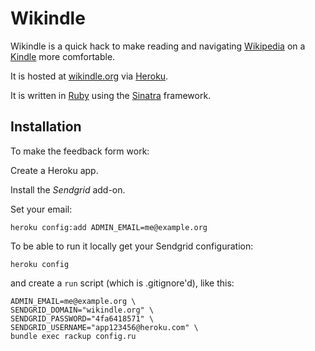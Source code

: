# Wikindle

Wikindle is a quick hack to make reading and navigating
[Wikipedia](http://wikipedia.org)
on a [Kindle](http://en.wikipedia.org/wiki/Amazon_Kindle)
more comfortable.

It is hosted at [wikindle.org](http://wikindle.org) via
[Heroku](http://heroku.com).

It is written in [Ruby](http://ruby-lang.org)
using the [Sinatra](http://sinatrarb.com) framework.

## Installation

To make the feedback form work:

Create a Heroku app.

Install the *Sendgrid* add-on.

Set your email:

    heroku config:add ADMIN_EMAIL=me@example.org

To be able to run it locally get your Sendgrid configuration:

    heroku config

and create a `run` script (which is .gitignore'd), like this:

    ADMIN_EMAIL=me@example.org \
    SENDGRID_DOMAIN="wikindle.org" \
    SENDGRID_PASSWORD="4fa6418571" \
    SENDGRID_USERNAME="app123456@heroku.com" \
    bundle exec rackup config.ru


